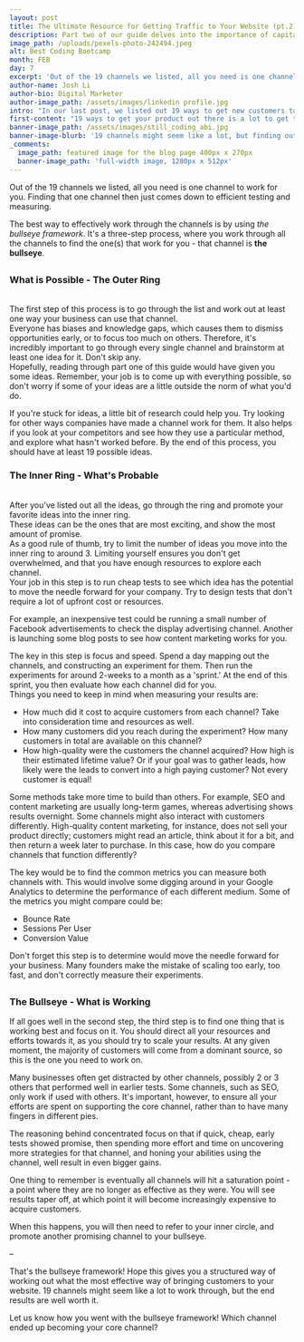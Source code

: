 ```yaml
---
layout: post
title: The Ultimate Resource for Getting Traffic to Your Website (pt.2)
description: Part two of our guide delves into the importance of capitalizing on one marketing channel and running efficient testing to measure its performance.
image_path: /uploads/pexels-photo-242494.jpeg
alt: Best Coding Bootcamp
month: FEB
day: 7
excerpt: 'Out of the 19 channels we listed, all you need is one channel to work for you. Finding that one channel then just comes down to efficient testing and measuring.'
author-name: Josh Li
author-bio: Digital Marketer
author-image_path: /assets/images/linkedin profile.jpg
intro: "In our last post, we listed out 19 ways to get new customers to your website. In this post, we'll be talking about how to work through those channels to make sure which one is right for you."
first-content: "19 ways to get your product out there is a lot to get through. However, that doesn't mean you should all try everything at the same time. Not having a solid focus is a common mistake many new businesses make - they try throwing everything at the wall to see what sticks. However, this is often a messy process, where things fall between the cracks."
banner-image_path: /assets/images/still_coding_abi.jpg
banner-image-blurb: '19 channels might seem like a lot, but finding out your core channel is well worth the effort.'
_comments:
  image_path: featured image for the blog page 400px x 270px
  banner-image_path: 'full-width image, 1280px x 512px'
---
```



Out of the 19 channels we listed, all you need is one channel to work for you. Finding that one channel then just comes down to efficient testing and measuring.

The best way to effectively work through the channels is by using *the bullseye framework*. It's a three-step process, where you work through all the channels to find the one(s) that work for you - that channel is **the bullseye**.

##

### What is Possible - The Outer Ring

<br>The first step of this process is to go through the list and work out at least one way your business can use that channel.
<br>Everyone has biases and knowledge gaps, which causes them to dismiss opportunities early, or to focus too much on others. Therefore, it's incredibly important to go through every single channel and brainstorm at least one idea for it. Don't skip any.
<br>Hopefully, reading through part one of this guide would have given you some ideas. Remember, your job is to come up with everything possible, so don't worry if some of your ideas are a little outside the norm of what you'd do.

If you're stuck for ideas, a little bit of research could help you. Try looking for other ways companies have made a channel work for them. It also helps if you look at your competitors and see how they use a particular method, and explore what hasn't worked before. By the end of this process, you should have at least 19 possible ideas.

### The Inner Ring - What's Probable

<br>After you've listed out all the ideas, go through the ring and promote your favorite ideas into the inner ring.
<br>These ideas can be the ones that are most exciting, and show the most amount of promise.
<br>As a good rule of thumb, try to limit the number of ideas you move into the inner ring to around 3. Limiting yourself ensures you don't get overwhelmed, and that you have enough resources to explore each channel.
<br>Your job in this step is to run cheap tests to see which idea has the potential to move the needle forward for your company. Try to design tests that don't require a lot of upfront cost or resources.

For example, an inexpensive test could be running a small number of Facebook advertisements to check the display advertising channel. Another is launching some blog posts to see how content marketing works for you.

The key in this step is focus and speed. Spend a day mapping out the channels, and constructing an experiment for them. Then run the experiments for around 2-weeks to a month as a 'sprint.' At the end of this sprint, you then evaluate how each channel did for you.
<br>Things you need to keep in mind when measuring your results are:

* How much did it cost to acquire customers from each channel? Take into consideration time and resources as well.
* How many customers did you reach during the experiment? How many customers in total are available on this channel?
* How high-quality were the customers the channel acquired? How high is their estimated lifetime value? Or if your goal was to gather leads, how likely were the leads to convert into a high paying customer? Not every customer is equal!

Some methods take more time to build than others. For example, SEO and content marketing are usually long-term games, whereas advertising shows results overnight. Some channels might also interact with customers differently. High-quality content marketing, for instance, does not sell your product directly; customers might read an article, think about it for a bit, and then return a week later to purchase. In this case, how do you compare channels that function differently?

The key would be to find the common metrics you can measure both channels with. This would involve some digging around in your Google Analytics to determine the performance of each different medium. Some of the metrics you might compare could be:

* Bounce Rate
* Sessions Per User
* Conversion Value

Don't forget this step is to determine would move the needle forward for your business. Many founders make the mistake of scaling too early, too fast, and don't correctly measure their experiments.

##

### The Bullseye - What is Working

If all goes well in the second step, the third step is to find one thing that is working best and focus on it. You should direct all your resources and efforts towards it, as you should try to scale your results. At any given moment, the majority of customers will come from a dominant source, so this is the one you need to work on.

Many businesses often get distracted by other channels, possibly 2 or 3 others that performed well in earlier tests. Some channels, such as SEO, only work if used with others. It's important, however, to ensure all your efforts are spent on supporting the core channel, rather than to have many fingers in different pies.

The reasoning behind concentrated focus on that if quick, cheap, early tests showed promise, then spending more effort and time on uncovering more strategies for that channel, and honing your abilities using the channel, well result in even bigger gains.

One thing to remember is eventually all channels will hit a saturation point - a point where they are no longer as effective as they were. You will see results taper off, at which point it will become increasingly expensive to acquire customers.

When this happens, you will then need to refer to your inner circle, and promote another promising channel to your bullseye.

–

That's the bullseye framework! Hope this gives you a structured way of working out what the most effective way of bringing customers to your website. 19 channels might seem like a lot to work through, but the end results are well worth it.

Let us know how you went with the bullseye framework! Which channel ended up becoming your core channel?
